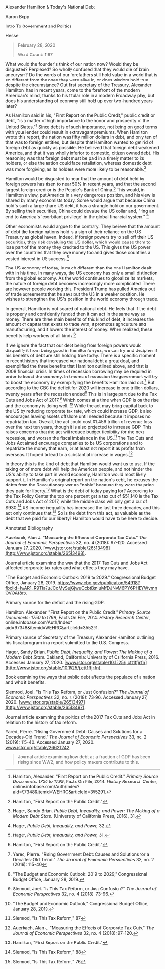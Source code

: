 Alexander Hamilton & Today's National Debt

Aaron Bopp

Intro To Government and Politics

Hesse

> February 28, 2020
>
> Word Count: 1197

What would the founder's think of our nation now? Would they be disgusted? Perplexed? So wholly confused that they would die of brain aneurysm? Do the words of our forefathers still hold value in a world that is so different from the ones they were alive in, or does wisdom hold true despite the circumstance? Out first secretary of the Treasury, Alexander Hamilton, has in recent years, come to the forefront of the modern American's mind, thanks to his titular role in a modern Broadway play, but does his understanding of economy still hold up over two-hundred years later?

As Hamilton said in his, "First Report on the Public Credit," public credit or debt, "is a matter of high importance to the honor and prosperity of the United States.\"[^1] Since debt is of such importance, not being on good terms with your lender could result in extravagant premiums. When Hamilton wrote this report, the nation was fifty million dollars in debt, and only ten of that was to foreign entities, but despite that Hamilton wanted to get rid of foreign debt as quickly as possible. He believed that foreign debt weakened America, and that it was wholly inferior to domestic, citizen owned debt. His reasoning was that foreign debt must be paid in a timely matter to its holders, or else the nation could face retaliation, whereas domestic debt was more forgiving, as its holders were more likely to be reasonable.[^2]

Hamilton would be disgusted to hear that the amount of debt held by foreign powers has risen to near 50% in recent years, and that the second largest foreign creditor is the People's Bank of China.[^3] This would, in Hamilton's view, put America in a very dangerous position, and his view is shared by many economists today. Some would argue that because China hold's such a large share US debt, it has a strangle hold on our government. By selling their securities, China could devalue the US dollar and, "ring an end to America's 'exorbitant privilege' in the global financial system." [^4]

Other economists would argue to the contrary. They believe that the amount of debt the foreign nations hold is a sign of their reliance on the US Treasury as global haven. Indeed, if foreign powers try to sell off their US securities, they risk devaluing the US dollar, which would cause them to lose part of the money they credited to the US. This gives the US power over the countries that they owe money too and gives those countries a vested interest in US success.[^5]

The US economy of today, is much different than the one Hamilton dealt with in his time. In many ways, the US economy has only a small distinction from the global economy. As the world continues to globalize its markets, the nature of foreign debt becomes increasingly more complicated. There are however people working this. President Trump has pulled America out of trade agreements that he says put the US in a weaker position. He wishes to strengthen the US's position in the world economy through trade.

In general, Hamilton is not scared of national debt. He feels that if the debt is properly and confidently funded then it can act in the same way as money. There are three main benefits of this kind of debt, it increases the amount of capital that exists to trade with, it promotes agriculture and manufacturing, and it lowers the interest of money. When realized, these benefits help workers of all kinds.[^6]

If we ignore the fact that our debt being from foreign powers would disqualify it from being good in Hamilton's eyes, we can try and decipher if his benefits of debt are still holding true today. There is a specific moment in recent history that increased our national debt a great deal, and exemplified the three benefits that Hamilton outlined above, and that is 2008 financial crisis. In times of recession borrowing may be required in order to boost the economy. In timems of recession the government will try to boost the economy by exemplifying the benefits Hamilton laid out.[^7] But according to the CBC the deficit for 2020 will increase to one trillion dollars, twenty years after the recession ended[^8] This is in large part due to the Tax Cuts and Jobs Act of 2017.[^9] Which comes at a time when GDP is on the rise and the economy is doing well. [^10] While the act may bring capital back to the US by reducing corporate tax rate, which could increase GDP, it also encourages leaving assets offshore until needed because it imposes no repatriation tax. Overall, the act could cost \$1.456 trillion of revenue loss over the next ten years, though it is also projected to increase GDP. This raises concerns that the act will reduce budget flexibility for the next recession, and worsen the fiscal imbalance in the US.[^11] The Tax Cuts and Jobs Act aimed encourage companies to be US corporations and to repatriate the money that earn, or at least not report it as profits from overseas. It hoped to lead to a substantial increase in wages.[^12]

In theory this is the kind of debt that Hamilton would want us to use. If the taking on of more debt will help the American people, and not hinder the US's ability to take part in world economy, Hamilton would most likely support it. In Hamilton's original report on the nation's debt, he excuses the debts from the Revolutionary war as "noble" because they were the price they paid for liberty.[^13] What is the debt of today paying for? According to the Tax Policy Center the top one percent get a tax cut of \$51,140 in the Tax Cuts and Jobs Act of 2017, while the middle class will only get a cut of \$930.[^14] US income inequality has increased the last three decades, and this act only continues that.[^15] So is the debt from this act, as valuable as the debt that we paid for our liberty? Hamilton would have to be here to decide.

Annotated Bibliography

Auerbach, Alan J. \"Measuring the Effects of Corporate Tax Cuts.\" *The Journal of Economic Perspectives* 32, no. 4 (2018): 97-120. Accessed January 27, 2020. [www.jstor.org/stable/26513498](http://www.jstor.org/stable/26513498).

Journal article examining the way that the 2017 Tax Cuts and Jobs Act affected corporate tax rates and what effects they may have.

"The Budget and Economic Outlook: 2019 to 2029." Congressional Budget Office, January 28, 2019. <https://www.cbo.gov/publication/54918?fbclid=IwAR1_R9Tla7uJCoMySujGjwuCcbtBtnluMfDJNvM6PY6PHEYWymnOVOAf8ro>.

Primary source for the deficit and the rising GDP.

Hamilton, Alexander. "First Report on the Public Credit." *Primary Source Documents: 1750 to 1799*, Facts On File, 2014. *History Research Center*, online.infobase.com/Auth/Index?aid=97348&itemid=WEHRC&articleId=355291.

Primary source of Secretary of the Treasury Alexander Hamilton outlining his fiscal program in a report submitted to the U.S. Congress.

Hager, Sandy Brian. *Public Debt, Inequality, and Power: The Making of a Modern Debt State*. Oakland, California: University of California Press, 2016. Accessed January 27, 2020. [www.jstor.org/stable/10.1525/j.ctt1ffjnfn](http://www.jstor.org/stable/10.1525/j.ctt1ffjnfn).

Book examining the ways that public debt affects the populace of a nation and who it benefits.

Slemrod, Joel. \"Is This Tax Reform, or Just Confusion?\" *The Journal of Economic Perspectives* 32, no. 4 (2018): 73-96. Accessed January 27, 2020. [www.jstor.org/stable/26513497](http://www.jstor.org/stable/26513497).

Journal article examining the politics of the 2017 Tax Cuts and Jobs Act in relation to the history of tax reform.

Yared, Pierre. \"Rising Government Debt: Causes and Solutions for a Decades-Old Trend.\" *The Journal of Economic Perspectives* 33, no. 2 (2019): 115-40. Accessed January 27, 2020. www.jstor.org/stable/26621242.

> Journal article examining how debt as a fraction of GDP has been rising since WW2, and how policy makers contribute to this.

[^1]: Hamilton, Alexander. "First Report on the Public Credit." *Primary Source Documents: 1750 to 1799*, Facts On File, 2014. *History Research Center*, online.infobase.com/Auth/Index?aid=97348&itemid=WEHRC&articleId=355291.

[^2]: Hamilton, "First Report on the Public Credit."

[^3]: Hager, Sandy Brian. *Public Debt, Inequality, and Power: The Making of a Modern Debt State*. (University of California Press, 2016), 31.

[^4]: Hager, *Public Debt, Inequality, and Power,* 32.

[^5]: Hager, *Public Debt, Inequality, and Power,* 31.

[^6]: Hamilton, "First Report on the Public Credit."

[^7]: Yared, Pierre. \"Rising Government Debt: Causes and Solutions for a Decades-Old Trend.\" *The Journal of Economic Perspectives* 33, no. 2 (2019): 115-40

[^8]: "The Budget and Economic Outlook: 2019 to 2029," Congressional Budget Office, January 28, 2019.

[^9]: Slemrod, Joel. \"Is This Tax Reform, or Just Confusion?\" *The Journal of Economic Perspectives* 32, no. 4 (2018): 73-96.

[^10]: "The Budget and Economic Outlook," Congressional Budget Office, January 28, 2019.

[^11]: Slemrod, \"Is This Tax Reform," 87

[^12]: Auerbach, Alan J. \"Measuring the Effects of Corporate Tax Cuts.\" *The Journal of Economic Perspectives* 32, no. 4 (2018): 97-120.

[^13]: Hamilton, "First Report on the Public Credit."

[^14]: Slemrod, \"Is This Tax Reform," 88

[^15]: Slemrod, \"Is This Tax Reform," 76
